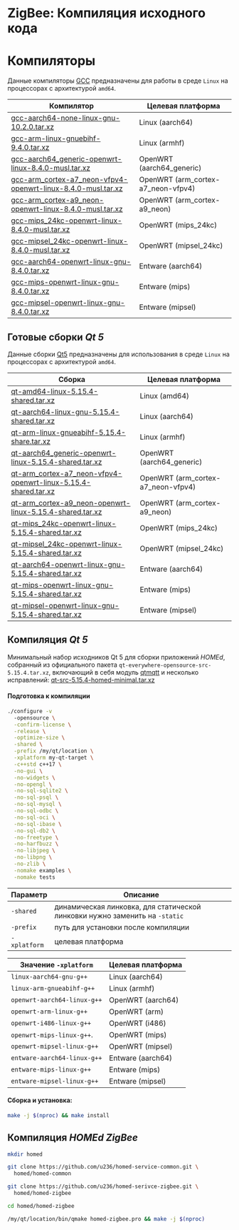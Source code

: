 # ZigBee: Компиляция исходного кода

# Компиляторы

Данные компиляторы [GCC](ttps://ru.wikipedia.org/wiki/GNU_Compiler_Collection) предназначены для работы в среде `Linux` на процессорах с архитектурой `amd64`.

| Компилятор | Целевая платформа |
|----------- |-------------------|
| [gcc-aarch64-none-linux-gnu-10.2.0.tar.xz](https://sandbox.u236.org/toolchain/gcc/gcc-aarch64-none-linux-gnu-10.2.0.tar.xz)                                         | Linux (aarch64) |
| [gcc-arm-linux-gnuebihf-9.4.0.tar.xz](https://sandbox.u236.org/toolchain/gcc/gcc-arm-linux-gnuebihf-9.4.0.tar.xz)                                                   | Linux (armhf) |
| [gcc-aarch64_generic-openwrt-linux-8.4.0-musl.tar.xz](https://sandbox.u236.org/toolchain/gcc/gcc-aarch64_generic-openwrt-linux-8.4.0-musl.tar.xz)                   | OpenWRT (aarch64_generic) |
| [gcc-arm_cortex-a7_neon-vfpv4-openwrt-linux-8.4.0-musl.tar.xz](https://sandbox.u236.org/toolchain/gcc/gcc-arm_cortex-a7_neon-vfpv4-openwrt-linux-8.4.0-musl.tar.xz) | OpenWRT (arm_cortex-a7_neon-vfpv4) |
| [gcc-arm_cortex-a9_neon-openwrt-linux-8.4.0-musl.tar.xz](https://sandbox.u236.org/toolchain/gcc/gcc-arm_cortex-a9_neon-openwrt-linux-8.4.0-musl.tar.xz)             | OpenWRT (arm_cortex-a9_neon) |
| [gcc-mips_24kc-openwrt-linux-8.4.0-musl.tar.xz](https://sandbox.u236.org/toolchain/gcc/gcc-mips_24kc-openwrt-linux-8.4.0-musl.tar.xz)                               | OpenWRT (mips_24kc) |
| [gcc-mipsel_24kc-openwrt-linux-8.4.0-musl.tar.xz](https://sandbox.u236.org/toolchain/gcc/gcc-mipsel_24kc-openwrt-linux-8.4.0-musl.tar.xz)                           | OpenWRT (mipsel_24kc) |
| [gcc-aarch64-openwrt-linux-gnu-8.4.0.tar.xz](https://sandbox.u236.org/toolchain/gcc/gcc-aarch64-openwrt-linux-gnu-8.4.0.tar.xz)                                     | Entware (aarch64) |
| [gcc-mips-openwrt-linux-gnu-8.4.0.tar.xz](https://sandbox.u236.org/toolchain/gcc/gcc-mips-openwrt-linux-gnu-8.4.0.tar.xz)                                           | Entware (mips) |
| [gcc-mipsel-openwrt-linux-gnu-8.4.0.tar.xz](https://sandbox.u236.org/toolchain/gcc/gcc-mipsel-openwrt-linux-gnu-8.4.0.tar.xz)                                       | Entware (mipsel) |

## Готовые сборки _Qt 5_

Данные сборки [Qt5](https://doc.qt.io/qt-5) предназначены для использования в среде `Linux` на процессорах с архитектурой `amd64`.

| Сборка | Целевая платформа |
|--------|-------------------|
| [qt-amd64-linux-5.15.4-shared.tar.xz](https://sandbox.u236.org/toolchain/qt/qt-amd64-linux-5.15.4-shared.tar.xz)                                                       | Linux (amd64) |
| [qt-aarch64-linux-gnu-5.15.4-shared.tar.xz](https://sandbox.u236.org/toolchain/qt/qt-aarch64-linux-gnu-5.15.4-shared.tar.xz)                                           | Linux (aarch64) |
| [qt-arm-linux-gnueabihf-5.15.4-share.tar.xz](https://sandbox.u236.org/toolchain/qt/qt-arm-linux-gnueabihf-5.15.4-shared.tar.xz)                                        | Linux (armhf) |
| [qt-aarch64_generic-openwrt-linux-5.15.4-shared.tar.xz](https://sandbox.u236.org/toolchain/qt/qt-aarch64_generic-openwrt-linux-5.15.4-shared.tar.xz)                   | OpenWRT (aarch64_generic) |
| [qt-arm_cortex-a7_neon-vfpv4-openwrt-linux-5.15.4-shared.tar.xz](https://sandbox.u236.org/toolchain/qt/qt-arm_cortex-a7_neon-vfpv4-openwrt-linux-5.15.4-shared.tar.xz) | OpenWRT (arm_cortex-a7_neon-vfpv4) |
| [qt-arm_cortex-a9_neon-openwrt-linux-5.15.4-shared.tar.xz](https://sandbox.u236.org/toolchain/qt/qt-arm_cortex-a9_neon-openwrt-linux-5.15.4-shared.tar.xz)             | OpenWRT (arm_cortex-a9_neon) |
| [qt-mips_24kc-openwrt-linux-5.15.4-shared.tar.xz](https://sandbox.u236.org/toolchain/qt/qt-mips_24kc-openwrt-linux-5.15.4-shared.tar.xz)                               | OpenWRT (mips_24kc) |
| [qt-mipsel_24kc-openwrt-linux-5.15.4-shared.tar.xz](https://sandbox.u236.org/toolchain/qt/qt-mipsel_24kc-openwrt-linux-5.15.4-shared.tar.xz)                           | OpenWRT (mipsel_24kc) |
| [qt-aarch64-openwrt-linux-gnu-5.15.4-shared.tar.xz](https://sandbox.u236.org/toolchain/qt/qt-aarch64-openwrt-linux-gnu-5.15.4-shared.tar.xz)                           | Entware (aarch64) |
| [qt-mips-openwrt-linux-gnu-5.15.4-shared.tar.xz](https://sandbox.u236.org/toolchain/qt/qt-mips-openwrt-linux-gnu-5.15.4-shared.tar.xz)                                 | Entware (mips) |
| [qt-mipsel-openwrt-linux-gnu-5.15.4-shared.tar.xz](https://sandbox.u236.org/toolchain/qt/qt-mipsel-openwrt-linux-gnu-5.15.4-shared.tar.xz)                             | Entware (mipsel) |


## Компиляция _Qt 5_

Минимальный набор исходников Qt 5 для сборки приложений _HOMEd_, собранный из официального пакета `qt-everywhere-opensource-src-5.15.4.tar.xz`, включающий в себя модуль [qtmqtt](https://github.com/qt/qtmqtt) и несколько исправлений: [qt-src-5.15.4-homed-minimal.tar.xz](https://sandbox.u236.org/toolchain/qt-src-5.15.4-homed-minimal.tar.xz)

#### Подготовка к компиляции

```sh
./configure -v
  -opensource \
  -confirm-license \
  -release \
  -optimize-size \
  -shared \
  -prefix /my/qt/location \
  -xplatform my-qt-target \
  -c++std c++17 \
  -no-gui \
  -no-widgets \
  -no-opengl \
  -no-sql-sqlite2 \
  -no-sql-psql \
  -no-sql-mysql \
  -no-sql-odbc \
  -no-sql-oci \
  -no-sql-ibase \
  -no-sql-db2 \
  -no-freetype \
  -no-harfbuzz \
  -no-libjpeg \
  -no-libpng \
  -no-zlib \
  -nomake examples \
  -nomake tests
```

| Параметр | Описание |
|----------|----------|
| `-shared`    | динамическая линковка, для статической линковки нужно заменить на `-static` |
| `-prefix`    | путь для установки после компиляции |
| `-xplatform` | целевая платформа |

| Значение `-xplatform` | Целевая платформа |
|----------------------|-------------------|
| `linux-aarch64-gnu-g++`     | Linux (aarch64) |
| `linux-arm-gnueabihf-g++`   | Linux (armhf) |
| `openwrt-aarch64-linux-g++` | OpenWRT (aarch64) |
| `openwrt-arm-linux-g++`     | OpenWRT (arm) |
| `openwrt-i486-linux-g++`    | OpenWRT (i486) |
| `openwrt-mips-linux-g++`.   | OpenWRT (mips) |
| `openwrt-mipsel-linux-g++`  | OpenWRT (mipsel) |
| `entware-aarch64-linux-g++` | Entware (aarch64) |
| `entware-mips-linux-g++`    | Entware (mips) |
| `entware-mipsel-linux-g++`  | Entware (mipsel) |

#### Сборка и установка:

```sh
make -j $(nproc) && make install
```

## Компиляция _HOMEd ZigBee_

```sh
mkdir homed
```

```sh
git clone https://github.com/u236/homed-service-common.git \
  homed/homed-common
```

```sh
git clone https://github.com/u236/homed-serivce-zigbee.git \
  homed/homed-zigbee
```

```sh
cd homed/homed-zigbee
```

```sh
/my/qt/location/bin/qmake homed-zigbee.pro && make -j $(nproc)
```
